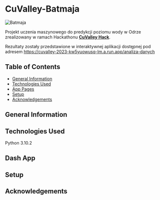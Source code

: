 # CuValley-Batmaja

![Batmaja](https://i0.wp.com/batmaja.com/wp-content/uploads/2021/04/cropped-BATMAJA-calosc.png?resize=1024%2C356&ssl=1 "Batmaja Logo")

Projekt uczenia maszynowego do predykcji poziomu wody w Odrze zrealizowany w ramach Hackathonu [**CuValley Hack**](https://cuvalley.com/).

Rezultaty zostały przedstawione w interaktywnej aplikacji dostępnej pod adresem https://cuvalley-2023-kw5yuowusq-lm.a.run.app/analiza-danych


## Table of Contents
* [General Information](#general-information)
* [Technologies Used](#technologies-used)
* [App Pages](#app-pages)
* [Setup](#setup)
* [Acknowledgements](#Acknowledgements)

## General Information

## Technologies Used
Python 3.10.2

## Dash App

## Setup

## Acknowledgements
